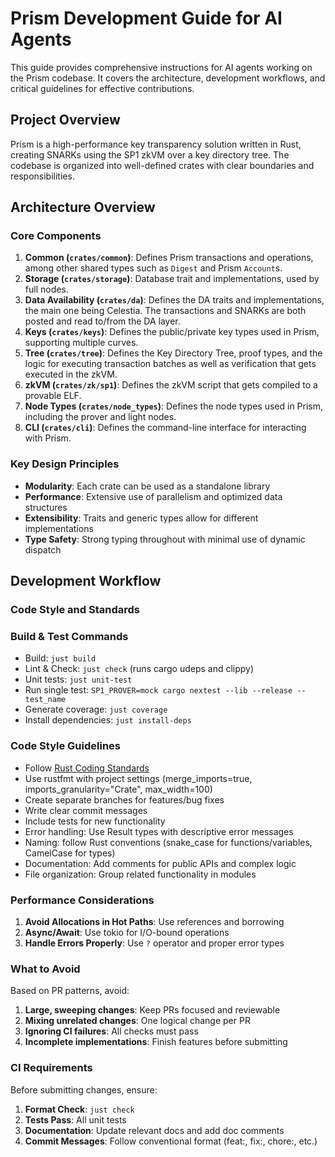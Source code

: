 # Prism Development Guide for AI Agents

This guide provides comprehensive instructions for AI agents working on the Prism codebase. It covers the architecture, development workflows, and critical guidelines for effective contributions.

## Project Overview

Prism is a high-performance key transparency solution written in Rust, creating SNARKs using the SP1 zkVM over a key directory tree. The codebase is organized into well-defined crates with clear boundaries and responsibilities.

## Architecture Overview

### Core Components

1. **Common (`crates/common`)**: Defines Prism transactions and operations, among other shared types such as `Digest` and Prism `Account`s.
2. **Storage (`crates/storage`)**: Database trait and implementations, used by full nodes.
3. **Data Availability (`crates/da`)**: Defines the DA traits and implementations, the main one being Celestia. The transactions and SNARKs are both posted and read to/from the DA layer.
4. **Keys (`crates/keys`)**: Defines the public/private key types used in Prism, supporting multiple curves.
5. **Tree (`crates/tree`)**: Defines the Key Directory Tree, proof types, and the logic for executing transaction batches as well as verification that gets executed in the zkVM.
6. **zkVM (`crates/zk/sp1`)**: Defines the zkVM script that gets compiled to a provable ELF.
7. **Node Types (`crates/node_types`)**: Defines the node types used in Prism, including the prover and light nodes.
8. **CLI (`crates/cli`)**: Defines the command-line interface for interacting with Prism.


### Key Design Principles

- **Modularity**: Each crate can be used as a standalone library
- **Performance**: Extensive use of parallelism and optimized data structures
- **Extensibility**: Traits and generic types allow for different implementations
- **Type Safety**: Strong typing throughout with minimal use of dynamic dispatch

## Development Workflow

### Code Style and Standards

### Build & Test Commands
- Build: `just build`
- Lint & Check: `just check` (runs cargo udeps and clippy)
- Unit tests: `just unit-test`
- Run single test: `SP1_PROVER=mock cargo nextest --lib --release -- test_name`
- Generate coverage: `just coverage`
- Install dependencies: `just install-deps`

### Code Style Guidelines
- Follow [Rust Coding Standards](https://doc.rust-lang.org/nightly/style-guide/)
- Use rustfmt with project settings (merge_imports=true, imports_granularity="Crate", max_width=100)
- Create separate branches for features/bug fixes
- Write clear commit messages
- Include tests for new functionality
- Error handling: Use Result types with descriptive error messages
- Naming: follow Rust conventions (snake_case for functions/variables, CamelCase for types)
- Documentation: Add comments for public APIs and complex logic
- File organization: Group related functionality in modules

### Performance Considerations

1. **Avoid Allocations in Hot Paths**: Use references and borrowing
2. **Async/Await**: Use tokio for I/O-bound operations
2. **Handle Errors Properly**: Use `?` operator and proper error types

### What to Avoid

Based on PR patterns, avoid:

1. **Large, sweeping changes**: Keep PRs focused and reviewable
2. **Mixing unrelated changes**: One logical change per PR
3. **Ignoring CI failures**: All checks must pass
4. **Incomplete implementations**: Finish features before submitting

### CI Requirements

Before submitting changes, ensure:

1. **Format Check**: `just check`
2. **Tests Pass**: All unit tests
3. **Documentation**: Update relevant docs and add doc comments
4. **Commit Messages**: Follow conventional format (feat:, fix:, chore:, etc.)
